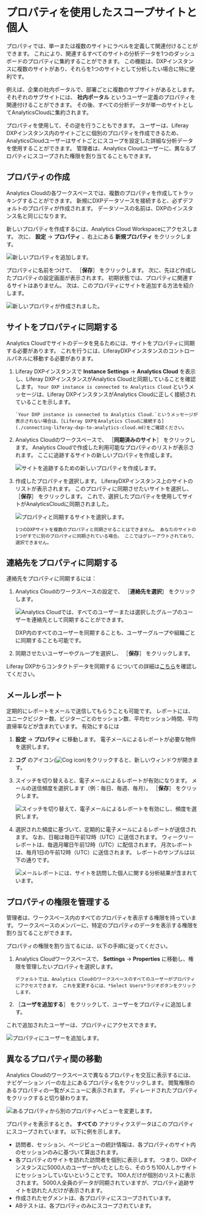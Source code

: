 # プロパティを使用したスコープサイトと個人

プロパティでは、単一または複数のサイトにラベルを定義して関連付けることができます。 これにより、関連するすべてのサイトの分析データを1つのダッシュボードのプロパティに集約することができます。 この機能は、DXPインスタンスに複数のサイトがあり、それらを1つのサイトとして分析したい場合に特に便利です。

例えば、企業の社内ポータルで、部署ごとに複数のサブサイトがあるとします。 それぞれのサブサイトには、 **社内ポータル** というユーザー定義のプロパティを関連付けることができます。 その後、すべての分析データが単一のサイトとしてAnalyticsCloudに集約されます。

プロパティを使用して、その逆を行うこともできます。 ユーザーは、Liferay DXPインスタンス内のサイトごとに個別のプロパティを作成できるため、AnalyticsCloudユーザーはサイトごとにスコープを設定した詳細な分析データを使用することができます。 管理者は、Analytics Cloudユーザーに、異なるプロパティにスコープされた権限を割り当てることもできます。

## プロパティの作成

Analytics Cloudの各ワークスペースでは、複数のプロパティを作成してトラッキングすることができます。 新規にDXPデータソースを接続すると、必ずデフォルトのプロパティが作成されます。 データソースの名前は、DXPのインスタンス名と同じになります。

新しいプロパティを作成するには、Analytics Cloud Workspaceにアクセスします。 次に、 **設定** &rarr; **プロパティ** 、右上にある **新規プロパティ** をクリックします。

![新しいプロパティを追加します。](scoping-sites-and-individuals-using-properties/images/01.png)

プロパティに名前をつけて、 ［**保存**］ をクリックします。 次に、先ほど作成したプロパティの設定画面が表示されます。 初期状態では、プロパティに関連するサイトはありません。 次は、このプロパティにサイトを追加する方法を紹介します。

![新しいプロパティが作成されました。](scoping-sites-and-individuals-using-properties/images/02.png)

## サイトをプロパティに同期する

Analytics Cloudでサイトのデータを見るためには、サイトをプロパティに同期する必要があります。 これを行うには、LiferayDXPインスタンスのコントロールパネルに移動する必要があります。

1. Liferay DXPインスタンスで **Instance Settings** &rarr; **Analytics Cloud** を表示し、Liferay DXPインスタンスがAnalytics Cloudと同期していることを確認します。 `Your DXP instance is connected to Analytics Cloud` というメッセージは、Liferay DXPインスタンスがAnalytics Cloudに正しく接続されていることを示します。

    ```{important}
    `Your DXP instance is connected to Analytics Cloud.`というメッセージが表示されない場合は、[Liferay DXPをAnalytics Cloudに接続する](./connecting-liferay-dxp-to-analytics-cloud.md)をご確認ください。
    ```

1. Analytics Cloudのワークスペースで、 ［**同期済みのサイト**］ をクリックします。 Analytics Cloudで作成した利用可能なプロパティのリストが表示されます。 ここに追跡するサイトの新しいプロパティを作成します。

    ![サイトを追跡するための新しいプロパティを作成します。](scoping-sites-and-individuals-using-properties/images/03.png)

1. 作成したプロパティを選択します。 LiferayDXPインスタンス上のサイトのリストが表示されます。 このプロパティに同期させたいサイトを選択し、 ［**保存**］ をクリックします。 これで、選択したプロパティを使用してサイトがAnalyticsCloudに同期されました。

    ![プロパティと同期するサイトを選択します。](scoping-sites-and-individuals-using-properties/images/04.png)

    ```{important}
    1つのDXPサイトを複数のプロパティと同期させることはできません。 あなたのサイトの1つがすでに別のプロパティに同期されている場合。 ここではグレーアウトされており、選択できません。
    ```

## 連絡先をプロパティに同期する

連絡先をプロパティに同期するには：

1. Analytics Cloudのワークスペースの設定で、 ［**連絡先を選択**］ をクリックします。

    ![Analytics Cloudでは、すべてのユーザーまたは選択したグループのユーザーを連絡先として同期することができます。](scoping-sites-and-individuals-using-properties/images/05.png)

    DXP内のすべてのユーザーを同期することも、ユーザーグループや組織ごとに同期することも可能です。

1. 同期させたいユーザーやグループを選択し、 ［**保存**］ をクリックします。

Liferay DXPからコンタクトデータを同期する についての詳細は[こちら](syncing-contact-data-from-dxp.md)を確認してください。

## メールレポート

定期的にレポートをメールで送信してもらうことも可能です。 レポートには、ユニークビジター数、ビジターごとのセッション数、平均セッション時間、平均直帰率などが含まれています。 有効にするには

1. **設定** &rarr; **プロパティ** に移動します。 電子メールによるレポートが必要な物件を選択します。

1. **コグ** のアイコン(![Cog icon](../images/icon-cog-2.png))をクリックすると、新しいウィンドウが開きます。

1. スイッチを切り替えると、電子メールによるレポートが有効になります。 メールの送信頻度を選択します（例：毎日、毎週、毎月）。 ［**保存**］ をクリックします。

   ![スイッチを切り替えて、電子メールによるレポートを有効にし、頻度を選択します。](./scoping-sites-and-individuals-using-properties/images/06.png)

1. 選択された頻度に基づいて、定期的に電子メールによるレポートが送信されます。 なお、日報は毎日午前12時（UTC）に送信されます。 ウィークリーレポートは、毎週月曜日午前12時（UTC）に配信されます。 月次レポートは、毎月1日の午前12時（UTC）に送信されます。 レポートのサンプルは以下の通りです。

   ![メールレポートには、サイトを訪問した個人に関する分析結果が含まれています。](./scoping-sites-and-individuals-using-properties/images/07.png)

## プロパティの権限を管理する

管理者は、ワークスペース内のすべてのプロパティを表示する権限を持っています。 ワークスペースのメンバーに、特定のプロパティのデータを表示する権限を割り当てることができます。

プロパティの権限を割り当てるには、以下の手順に従ってください。

1. Analytics Cloudワークスペースで、 **Settings** &rarr; **Properties** に移動し、権限を管理したいプロパティを選択します。

   ```{note}
   デフォルトでは、Analytics Cloudのワークスペースのすべてのユーザーがプロパティにアクセスできます。 これを変更するには、*Select Users*ラジオボタンをクリックします。
   ```

1. ［**ユーザを追加する**］ をクリックして、ユーザーをプロパティに追加します。

これで追加されたユーザーは、プロパティにアクセスできます。

![プロパティにユーザーを追加します。](scoping-sites-and-individuals-using-properties/images/08.png)

## 異なるプロパティ間の移動

Analytics Cloudのワークスペースで異なるプロパティを交互に表示するには、ナビゲーション バーの左上にあるプロパティ名をクリックします。 閲覧権限のあるプロパティの一覧がメニューに表示されます。 ディレードされたプロパティをクリックすると切り替わります。

![あるプロパティから別のプロパティへビューを変更します。](scoping-sites-and-individuals-using-properties/images/09.png)

プロパティを表示するとき。 **すべての** アナリティクスデータはこのプロパティにスコープされています。 以下に例を示します。

* 訪問者、セッション、ページビューの統計情報は、各プロパティのサイト内のセッションのみに基づいて算出されます。
* 各プロパティのサイトを訪れた訪問者を個別に表示します。 つまり、DXPインスタンスに5000人のユーザーがいたとしたら、そのうち100人しかサイトにセッションしていないということです。 100人だけが個別のリストに表示されます。 5000人全員のデータが同期されていますが、プロパティ追跡サイトを訪れた人だけが表示されます。
* 作成されたセグメントは、各プロパティにスコープされています。
* ABテストは、各プロパティのみにスコープされています。
